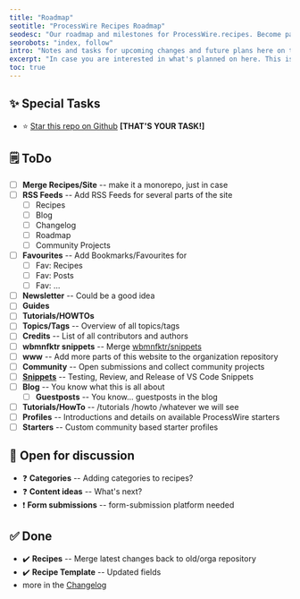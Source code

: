 ```yaml
---
title: "Roadmap"
seotitle: "ProcessWire Recipes Roadmap"
seodesc: "Our roadmap and milestones for ProcessWire.recipes. Become part of this project and find out how you can contribute."
seorobots: "index, follow"
intro: "Notes and tasks for upcoming changes and future plans here on this site."
excerpt: "In case you are interested in what's planned on here. This is a small outlook on what I thought could be a good idea of upcoming changes and content updates."
toc: true
---
```


## ✨ Special Tasks

- ⭐ [Star this repo on Github](https://github.com/processwire-recipes/Recipes/) **[THAT'S YOUR TASK!]**

## 🗒️ ToDo

- ☐ **Merge Recipes/Site** -- make it a monorepo, just in case
- ☐ **RSS Feeds** -- Add RSS Feeds for several parts of the site
  - ☐ Recipes
  - ☐ Blog
  - ☐ Changelog
  - ☐ Roadmap
  - ☐ Community Projects
- ☐ **Favourites** -- Add Bookmarks/Favourites for
  - ☐ Fav: Recipes
  - ☐ Fav: Posts
  - ☐ Fav: ...
- ☐ **Newsletter** -- Could be a good idea
- ☐ **Guides**
- ☐ **Tutorials/HOWTOs**
- ☐ **Topics/Tags** -- Overview of all topics/tags
- ☐ **Credits** -- List of all contributors and authors
- ☐ **wbmnfktr snippets** -- Merge [wbmnfktr/snippets](https://github.com/webmanufaktur/processwire-snippets)
- ☐ **www** -- Add more parts of this website to the organization repository
- ☐ **Community** -- Open submissions and collect community projects
- ☐ **[Snippets](https://github.com/webmanufaktur/processwire-recipes/pull/3)** -- Testing, Review, and Release of VS Code Snippets
- ☐ **Blog** -- You know what this is all about
  - ☐ **Guestposts** -- You know... guestposts in the blog
- ☐ **Tutorials/HowTo** -- /tutorials /howto /whatever we will see
- ☐ **Profiles** -- Introductions and details on available ProcessWire starters
- ☐ **Starters** -- Custom community based starter profiles

## 💬 Open for discussion

- ❓ **Categories** -- Adding categories to recipes?
- ❓ **Content ideas** -- What's next?
- ❗ **Form submissions** -- form-submission platform needed

## ✅ Done

- ✔️ **Recipes** -- Merge latest changes back to old/orga repository
- ✔️ **Recipe Template** -- Updated fields
- more in the [Changelog](/changelog/)

